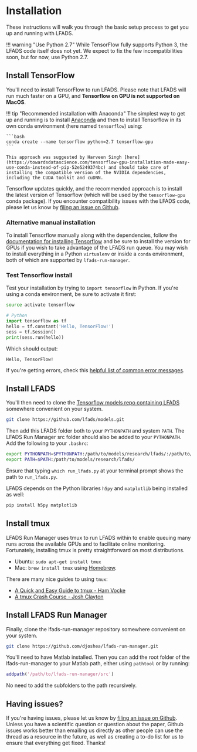 # Installation

These instructions will walk you through the basic setup process to get you up and running with LFADS.

!!! warning "Use Python 2.7"
    While TensorFlow fully supports Python 3, the LFADS code itself does not yet. We expect to fix the few incompatibilities soon, but for now, use Python 2.7.

## Install TensorFlow

You'll need to install TensorFlow to run LFADS. Please note that LFADS will run much faster on a GPU, and **Tensorflow on GPU is not supported on MacOS**.

!!! tip "Recommended installation with Anaconda"
    The simplest way to get up and running is to install [Anaconda](https://www.anaconda.com/download/) and then to install Tensorflow in its own conda environment (here named `tensorflow`) using:

    ```bash
    conda create --name tensorflow python=2.7 tensorflow-gpu
    ```

    This approach was suggested by Harveen Singh [here](https://towardsdatascience.com/tensorflow-gpu-installation-made-easy-use-conda-instead-of-pip-52e5249374bc) and should take care of installing the compatible version of the NVIDIA dependencies, including the CUDA toolkit and cuDNN.

Tensorflow updates quickly, and the recommended approach is to install the latest version of Tensorflow (which will be used by the `tensorflow-gpu` conda package). If you encounter compatibility issues with the LFADS code, please let us know by [filing an issue on Github](https://github.com/lfads/lfads-run-manager/issues).

### Alternative manual installation

To install Tensorflow manually along with the dependencies, follow the [documentation for installing Tensorflow](https://www.tensorflow.org/install/) and be sure to install the version for GPUs if you wish to take advantage of the LFADS run queue. You may wish to install everything in a Python `virtualenv` or inside a `conda` environment, both of which are supported by `lfads-run-manager`.

### Test Tensorflow install
Test your installation by trying to `import tensorflow` in Python. If you're using a conda environment, be sure to activate it first:

```bash
source activate tensorflow
```

```python
# Python
import tensorflow as tf
hello = tf.constant('Hello, TensorFlow!')
sess = tf.Session()
print(sess.run(hello))
```

Which should output:
```
Hello, TensorFlow!
```

If you're getting errors, check this [helpful list of common error messages](https://www.tensorflow.org/install/errors).

## Install LFADS

You'll then need to clone the [Tensorflow models repo containing LFADS](https://github.com/lfads/models/tree/master/research/lfads) somewhere convenient on your system.

```bash
git clone https://github.com/lfads/models.git
```

Then add this LFADS folder both to your `PYTHONPATH` and system `PATH`. The LFADS Run Manager src folder should also be added to your `PYTHONPATH`. Add the following to your `.bashrc`:
```bash
export PYTHONPATH=$PYTHONPATH:/path/to/models/research/lfads/:/path/to/lfads-run-manager/src
export PATH=$PATH:/path/to/models/research/lfads/
```

Ensure that typing `which run_lfads.py` at your terminal prompt shows the path to `run_lfads.py`.

LFADS depends on the Python libraries `h5py` and `matplotlib` being installed as well:

```bash
pip install h5py matplotlib
```

## Install tmux

LFADS Run Manager uses tmux to run LFADS within to enable queuing many runs across the available GPUs and to facilitate online monitoring. Fortunately, installing tmux is pretty straightforward on most distributions.

* Ubuntu: `sudo apt-get install tmux`
* Mac: `brew install tmux` using [Homebrew](https://brew.sh).

There are many nice guides to using `tmux`:

* [A Quick and Easy Guide to tmux - Ham Vocke](http://www.hamvocke.com/blog/a-quick-and-easy-guide-to-tmux/)
* [A tmux Crash Course - Josh Clayton](https://robots.thoughtbot.com/a-tmux-crash-course)


## Install LFADS Run Manager

Finally, clone the lfads-run-manager repository somewhere convenient on your system.

```bash
git clone https://github.com/djoshea/lfads-run-manager.git
```

You'll need to have Matlab installed. Then you can add the root folder of the lfads-run-manager to your Matlab path, either using `pathtool` or by running:

```matlab
addpath('/path/to/lfads-run-manager/src')
```

No need to add the subfolders to the path recursively.

## Having issues?   

If you're having issues, please let us know by [filing an issue on Github](https://github.com/lfads/lfads-run-manager/issues). Unless you have a scientific question or question about the paper, Github issues works better than emailing us directly as other people can use the thread as a resource in the future, as well as creating a to-do list for us to ensure that everything get fixed. Thanks!
